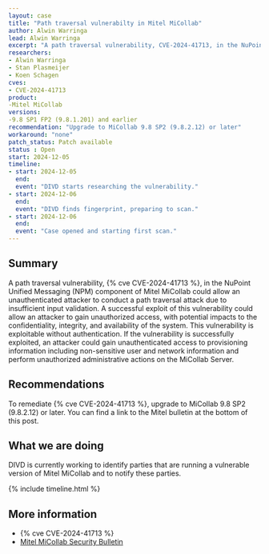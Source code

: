```yaml
---
layout: case
title: "Path traversal vulnerabilty in Mitel MiCollab"
author: Alwin Warringa
lead: Alwin Warringa
excerpt: "A path traversal vulnerability, CVE-2024-41713, in the NuPoint Unified Messaging (NPM) component of Mitel MiCollab could allow an unauthenticated attacker to conduct a path traversal attack due to insufficient input validation"
researchers:
- Alwin Warringa
- Stan Plasmeijer
- Koen Schagen
cves:
- CVE-2024-41713
product:
-Mitel MiCollab
versions: 
-9.8 SP1 FP2 (9.8.1.201) and earlier
recommendation: "Upgrade to MiCollab 9.8 SP2 (9.8.2.12) or later"
workaround: "none"
patch_status: Patch available
status : Open
start: 2024-12-05
timeline:
- start: 2024-12-05
  end:
  event: "DIVD starts researching the vulnerability."
- start: 2024-12-06
  end:
  event: "DIVD finds fingerprint, preparing to scan."
- start: 2024-12-06
  end:
  event: "Case opened and starting first scan."
---
```


## Summary
A path traversal vulnerability, {% cve CVE-2024-41713 %}, in the NuPoint Unified Messaging (NPM) component of Mitel MiCollab could allow an unauthenticated attacker to conduct a path traversal attack due to insufficient input validation. A successful exploit of this vulnerability could allow an attacker to gain unauthorized access, with potential impacts to the confidentiality, integrity, and availability of the system. This vulnerability is exploitable without authentication. If the vulnerability is successfully exploited, an attacker could gain unauthenticated access to provisioning information including non-sensitive user and network information and perform unauthorized administrative actions on the MiCollab Server. 

## Recommendations

To remediate {% cve CVE-2024-41713 %}, upgrade to MiCollab 9.8 SP2 (9.8.2.12) or later. You can find a link to the Mitel bulletin at the bottom of this post.

## What we are doing

DIVD is currently working to identify parties that are running a vulnerable version of Mitel MiCollab and to notify these parties. 

{% include timeline.html %}

## More information

* {% cve CVE-2024-41713 %}
* [Mitel MiCollab Security Bulletin](https://www.mitel.com/support/security-advisories/mitel-product-security-advisory-misa-2024-0029)
